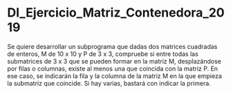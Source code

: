 # DI_Ejercicio_Matriz_Contenedora_2019
Se  quiere  desarrollar  un  subprograma  que  dadas  dos  matrices  cuadradas de enteros, M de 10 x 10 y P de 3 x 3, compruebe si entre  todas las submatrices de 3 x 3 que se pueden formar en la matriz M,  desplazándose  por  filas  o  columnas,  existe  al  menos  una  que  coincida con la matriz P.   En ese caso, se indicarán la fila y la columna de la matriz M en la que  empieza la submatriz que coincide. Si hay varias, bastará con indicar  la primera. 
